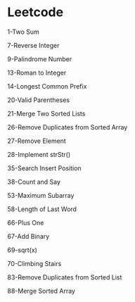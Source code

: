# Leetcode
1-Two Sum

7-Reverse Integer

9-Palindrome Number

13-Roman to Integer    

14-Longest Common Prefix  

20-Valid Parentheses 

21-Merge Two Sorted Lists 

26-Remove Duplicates from Sorted Array 

27-Remove Element   

28-Implement strStr()  

35-Search Insert Position  

38-Count and Say  

53-Maximum Subarray  

58-Length of Last Word

66-Plus One

67-Add Binary

69-sqrt(x)

70-Climbing Stairs

83-Remove Duplicates from Sorted List

88-Merge Sorted Array
